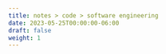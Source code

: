 ```yaml
---
title: notes > code > software engineering
date: 2023-05-25T00:00:00-06:00
draft: false
weight: 1
---
```


